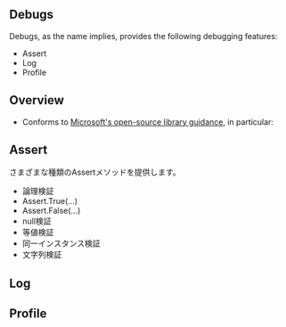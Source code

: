 ## Debugs
Debugs, as the name implies, provides the following debugging features:  
* Assert
* Log
* Profile

## Overview
* Conforms to [Microsoft's open-source library guidance](https://docs.microsoft.com/en-us/dotnet/standard/library-guidance/), in particular:


## Assert
さまざまな種類のAssertメソッドを提供します。
* 論理検証  
 * Assert.True(...)  
 * Assert.False(...)  
* null検証
* 等値検証
* 同一インスタンス検証
* 文字列検証

## Log  

## Profile
